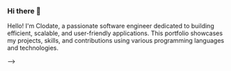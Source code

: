 ### Hi there 👋

Hello! I'm Clodate, a passionate software engineer dedicated to building efficient, scalable, and user-friendly applications. This portfolio showcases my projects, skills, and contributions using various programming languages and technologies.

-->
